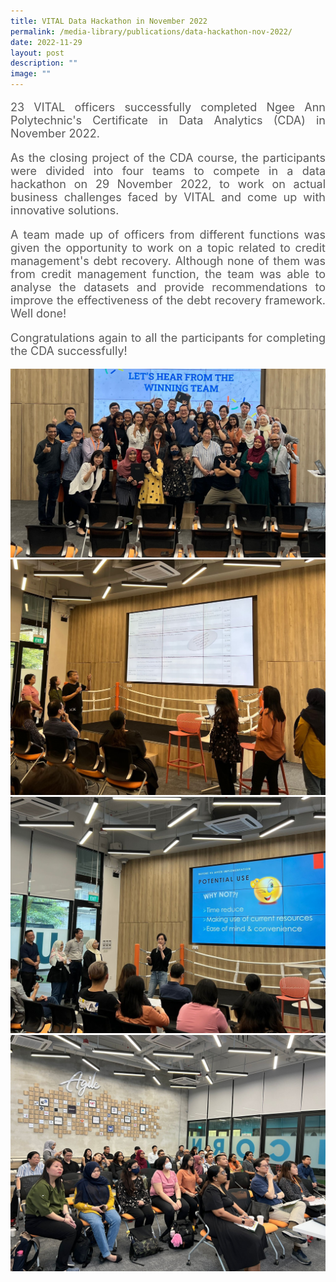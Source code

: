 ```yaml
---
title: VITAL Data Hackathon in November 2022
permalink: /media-library/publications/data-hackathon-nov-2022/
date: 2022-11-29
layout: post
description: ""
image: ""
---
```

<p style="font-size: 18px;color:#585858;text-align:justify;">
23 VITAL officers successfully completed Ngee Ann Polytechnic's Certificate in Data Analytics (CDA) in November 2022.
</p>
<p style="font-size: 18px;color:#585858;text-align:justify;">
As the closing project of the CDA course, the participants were divided into four teams to compete in a data hackathon on 29 November 2022, to work on actual business challenges faced by VITAL and come up with innovative solutions.
</p>
<p style="font-size: 18px;color:#585858;text-align:justify;">
A team made up of officers from different functions was given the opportunity to work on a topic related to credit management's debt recovery. Although none of them was from credit management function, the team was able to analyse the datasets and provide recommendations to improve the effectiveness of the debt recovery framework. Well done!
</p>
<p style="font-size: 18px;color:#585858;text-align:justify;">
Congratulations again to all the participants for completing the CDA successfully!
</p>


<img src="/images/Media/Hackathon Nov22 1.jpg">
<br>
<img src="/images/Media/Hackathon Nov22 2.jpg">
<br>
<img src="/images/Media/Hackathon Nov22 3.jpg">
<br>
<img src="/images/Media/Hackathon Nov22 4.jpg">